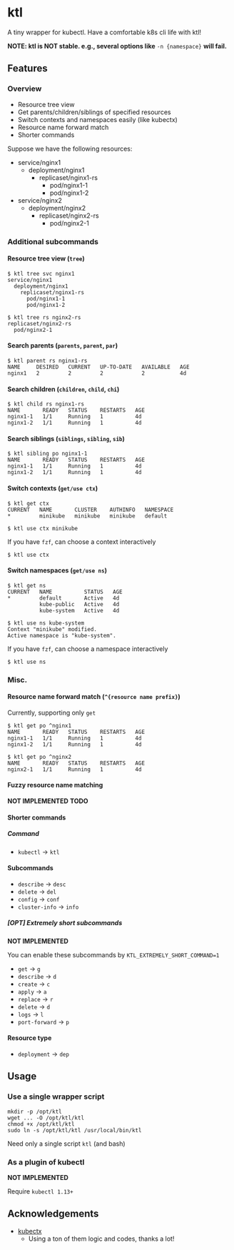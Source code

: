 # ktl
A tiny wrapper for kubectl. Have a comfortable k8s cli life with ktl!

**NOTE: ktl is NOT stable. e.g., several options like** `-n {namespace}` **will fail.**


## Features
### Overview
* Resource tree view
* Get parents/children/siblings of specified resources
* Switch contexts and namespaces easily (like kubectx)
* Resource name forward match
* Shorter commands


Suppose we have the following resources:
* service/nginx1
  * deployment/nginx1
    * replicaset/nginx1-rs
      * pod/nginx1-1
      * pod/nginx1-2
* service/nginx2
  * deployment/nginx2
    * replicaset/nginx2-rs
      * pod/nginx2-1


### Additional subcommands
#### Resource tree view (`tree`)
```
$ ktl tree svc nginx1
service/nginx1
  deployment/nginx1
    replicaset/nginx1-rs
      pod/nginx1-1
      pod/nginx1-2

$ ktl tree rs nginx2-rs
replicaset/nginx2-rs
  pod/nginx2-1
```

#### Search parents (`parents`, `parent`, `par`)
```
$ ktl parent rs nginx1-rs
NAME     DESIRED   CURRENT   UP-TO-DATE   AVAILABLE   AGE
nginx1   2         2         2            2           4d
```

#### Search children (`children`, `child`, `chi`)
```
$ ktl child rs nginx1-rs
NAME       READY   STATUS    RESTARTS   AGE
nginx1-1   1/1     Running   1          4d
nginx1-2   1/1     Running   1          4d
```

#### Search siblings (`siblings`, `sibling`, `sib`)
```
$ ktl sibling po nginx1-1
NAME       READY   STATUS    RESTARTS   AGE
nginx1-1   1/1     Running   1          4d
nginx1-2   1/1     Running   1          4d
```

#### Switch contexts (`get/use ctx`)
```
$ ktl get ctx
CURRENT   NAME       CLUSTER    AUTHINFO   NAMESPACE
*         minikube   minikube   minikube   default
```

```
$ ktl use ctx minikube
```

If you have `fzf`, can choose a context interactively
```
$ ktl use ctx
```

#### Switch namespaces (`get/use ns`)
```
$ ktl get ns
CURRENT   NAME          STATUS   AGE
*         default       Active   4d
          kube-public   Active   4d
          kube-system   Active   4d
```

```
$ ktl use ns kube-system
Context "minikube" modified.
Active namespace is "kube-system".
```

If you have `fzf`, can choose a namespace interactively
```
$ ktl use ns
```


### Misc.
#### Resource name forward match (`^{resource name prefix}`)
Currently, supporting only `get`
```
$ ktl get po ^nginx1
NAME       READY   STATUS    RESTARTS   AGE
nginx1-1   1/1     Running   1          4d
nginx1-2   1/1     Running   1          4d

$ ktl get po ^nginx2
NAME       READY   STATUS    RESTARTS   AGE
nginx2-1   1/1     Running   1          4d
```

#### Fuzzy resource name matching
**NOT IMPLEMENTED**
**TODO**

#### Shorter commands
##### Command
* `kubectl` -> `ktl`

#### Subcommands
* `describe` -> `desc`
* `delete` -> `del`
* `config` -> `conf`
* `cluster-info` -> `info`

##### [OPT] Extremely short subcommands
**NOT IMPLEMENTED**

You can enable these subcommands by `KTL_EXTREMELY_SHORT_COMMAND=1`
* `get` -> `g`
* `describe` -> `d`
* `create` -> `c`
* `apply` -> `a`
* `replace` -> `r`
* `delete` -> `d`
* `logs` -> `l`
* `port-forward` -> `p`

#### Resource type
* `deployment` -> `dep`



## Usage
### Use a single wrapper script
```
mkdir -p /opt/ktl
wget ... -O /opt/ktl/ktl
chmod +x /opt/ktl/ktl
sudo ln -s /opt/ktl/ktl /usr/local/bin/ktl
```
Need only a single script `ktl` (and bash)

### As a plugin of kubectl
**NOT IMPLEMENTED**

Require `kubectl 1.13+`



## Acknowledgements
* [kubectx](https://github.com/ahmetb/kubectx)
  * Using a ton of them logic and codes, thanks a lot!


